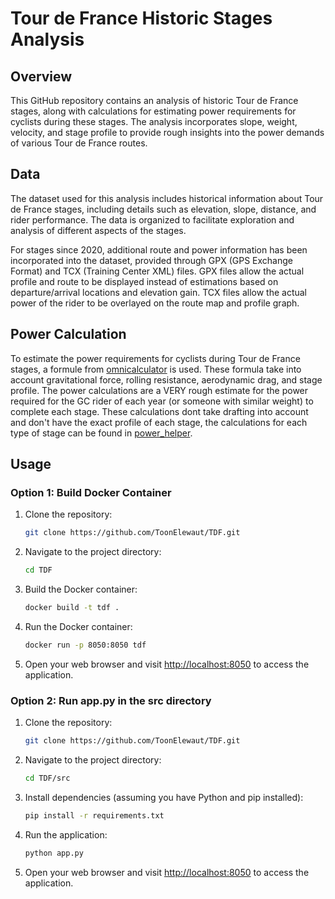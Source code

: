 # Tour de France Historic Stages Analysis

## Overview

This GitHub repository contains an analysis of historic Tour de France stages, along with calculations for estimating power requirements for cyclists during these stages. The analysis incorporates slope, weight, velocity, and stage profile to provide rough insights into the power demands of various Tour de France routes.

## Data

The dataset used for this analysis includes historical information about Tour de France stages, including details such as elevation, slope, distance, and rider performance. The data is organized to facilitate exploration and analysis of different aspects of the stages.

For stages since 2020, additional route and power information has been incorporated into the dataset, provided through GPX (GPS Exchange Format) and TCX (Training Center XML) files. GPX files allow the actual profile and route to be displayed instead of estimations based on departure/arrival locations and elevation gain. TCX files allow the actual power of the rider to be overlayed on the route map and profile graph.

## Power Calculation

To estimate the power requirements for cyclists during Tour de France stages, a formule from [omnicalculator](https://www.omnicalculator.com/sports/cycling-wattage) is used. These formula take into account gravitational force, rolling resistance, aerodynamic drag, and stage profile. The power calculations are a VERY rough estimate for the power required for the GC rider of each year (or someone with similar weight) to complete each stage. These calculations dont take drafting into account and don't have the exact profile of each stage, the calculations for each type of stage can be found in [power_helper](power_helper.py).

## Usage

### Option 1: Build Docker Container

1. Clone the repository:
   ```bash
   git clone https://github.com/ToonElewaut/TDF.git
   ```

2. Navigate to the project directory:
   ```bash
   cd TDF
   ```

3. Build the Docker container:
   ```bash
   docker build -t tdf .
   ```

4. Run the Docker container:
   ```bash
   docker run -p 8050:8050 tdf
   ```

5. Open your web browser and visit [http://localhost:8050](http://localhost:8050) to access the application.

### Option 2: Run app.py in the src directory

1. Clone the repository:
   ```bash
   git clone https://github.com/ToonElewaut/TDF.git
   ```

2. Navigate to the project directory:
   ```bash
   cd TDF/src
   ```

3. Install dependencies (assuming you have Python and pip installed):
   ```bash
   pip install -r requirements.txt
   ```

4. Run the application:
   ```bash
   python app.py
   ```

5. Open your web browser and visit [http://localhost:8050](http://localhost:8050) to access the application.
